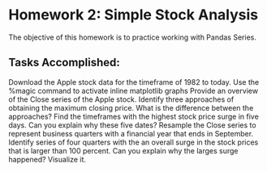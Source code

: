 
# Homework 2: Simple Stock Analysis

The objective of this homework is to practice working with Pandas Series. 

## Tasks Accomplished:

Download the Apple stock data for the timeframe of 1982 to today.
Use the %magic command to activate inline matplotlib graphs
Provide an overview of the Close series of the Apple stock.
Identify three approaches of obtaining the maximum closing price. What is the difference between the approaches?
Find the timeframes with the highest stock price surge in five days. Can you explain why these five dates?
Resample the Close series to represent business quarters with a financial year that ends in September.
Identify series of four quarters with the an overall surge in the stock prices that is larger than 100 percent. Can you explain why the larges surge happened? Visualize it.
